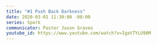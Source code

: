 ```yaml
---
title: "#1 Push Back Darkness"
date: 2020-03-01 11:30:00 -08:00
series: Spark
communicator: Pastor Jason Graves
youtube_id: https://www.youtube.com/watch?v=IgatTYLU90M
---
```


